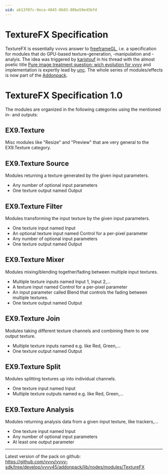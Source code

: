 ```yaml
---
uid: ab13f07c-9eca-4845-8b83-80ba59e45bfd
---
```


# TextureFX Specification
TextureFX is essentially vvvvs answer to <a href="http://freeframe.svn.sourceforge.net/viewvc/freeframe/trunk/docs/specification.html" class="extURL" target="_blank">freeframeGL</a>, i.e. a specification for modules that do GPU-based texture-generation, -manipulation and -analyis. The idea was triggered by <span class="user"><a href="https://vvvv.org/users/karistouf" class="extURL" target="_blank">karistouf</a></span> in his thread with the almost poetic title <a href="https://discourse.vvvv.org/t/pure-image-treatment-question-wich-evolution-for-vvvv" class="extURL forum" target="_blank">Pure image treatment question: wich evolution for vvvv</a> and implementation is expertly lead by <span class="user"><a href="https://vvvv.org/users/unc" class="extURL" target="_blank">unc</a></span>. The whole series of modules/effects is now part of the [Addonpack](xref:e1554948-8a15-4e39-8289-59216c388376).  

# TextureFX Specification 1.0
The modules are organized in the following categories using the mentioned in- and outputs:  

## EX9.Texture
Misc modules like "Resize" and "Preview" that are very general to the EX9.Texture category.  

## EX9.Texture Source
Modules returning a texture generated by the given input parameters.  
* Any number of optional input parameters  
* One texture output named <span class="pin">Output</span>  

## EX9.Texture Filter
Modules transforming the input texture by the given input parameters.  
* One texture input named <span class="pin">Input</span>  
* An optional texture input named <span class="pin">Control</span> for a per-pixel parameter  
* Any number of optional input parameters  
* One texture output named <span class="pin">Output</span>  

## EX9.Texture Mixer
Modules mixing/blending together/fading between multiple input textures.  
* Multiple texture inputs named <span class="pin">Input 1</span>, <span class="pin">Input 2</span>,...  
* A texture input named <span class="pin">Control</span> for a per-pixel parameter  
* An input parameter called <span class="pin">Blend</span> that controls the fading between multiple textures.   
* One texture output named <span class="pin">Output</span>  

## EX9.Texture Join
Modules taking different texture channels and combining them to one output texture.  
* Multiple texture inputs named e.g. like <span class="pin">Red</span>, <span class="pin">Green</span>,...  
* One texture output named <span class="pin">Output</span>  

## EX9.Texture Split
Modules splitting textures up into individual channels.  
* One texture input named <span class="pin">Input</span>  
* Multiple texture outputs named e.g. like <span class="pin">Red</span>, <span class="pin">Green</span>,...  

## EX9.Texture Analysis
Modules returning analysis data from a given input texture, like trackers,...  
* One texture input named <span class="pin">Input</span>  
* Any number of optional input parameters  
* At least one output parameter  

---  
Latest version of the pack on github:  
<a href="https://github.com/vvvv/vvvv-sdk/tree/develop/vvvv45/addonpack/lib/nodes/modules/TextureFX" class="extURL" target="_blank">https://github.com/vvvv/vvvv-sdk/tree/develop/vvvv45/addonpack/lib/nodes/modules/TextureFX</a>